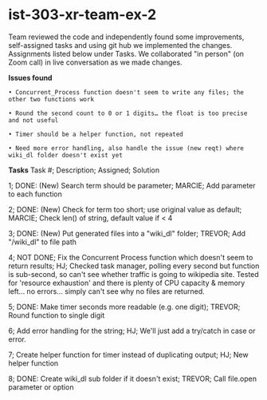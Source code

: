 # ist-303-xr-team-ex-2

Team reviewed the code and independently found some improvements, self-assigned tasks and using git hub we implemented the changes.
Assignments listed below under Tasks.
We collaborated "in person" (on Zoom call) in live conversation as we made changes.

**Issues found**

	• Concurrent_Process function doesn't seem to write any files; the other two functions work
 
	• Round the second count to 0 or 1 digits… the float is too precise and not useful
 
	• Timer should be a helper function, not repeated
 
	• Need more error handling, also handle the issue (new reqt) where wiki_dl folder doesn't exist yet

**Tasks**
Task #; Description;	Assigned;	Solution

1;	DONE: (New) Search term should be parameter;	MARCIE;	Add parameter to each function

2;	DONE: (New) Check for term too short; use original value as default;	MARCIE;	Check len() of string, default value if < 4

3;	DONE: (New) Put generated files into a "wiki_dl" folder;	TREVOR;	Add "/wiki_dl" to file path

4;	NOT DONE; Fix the Concurrent Process function which doesn't seem to return results;	HJ;	Checked task manager, polling every second but function is sub-second, so can't see whether traffic is going to wikipedia site. Tested for 'resource exhaustion' and there is plenty of CPU capacity & memory left... no errors... simply can't see why no files are returned.

5;	DONE: Make timer seconds more readable (e.g. one digit);	TREVOR;	Round function to single digit

6;	Add error handling for the string;	HJ;	We'll just add a try/catch in case or error.

7;	Create helper function for timer instead of duplicating output;	HJ;	New helper function

8;	DONE: Create wiki_dl sub folder if it doesn't exist; TREVOR;  Call file.open parameter or option

